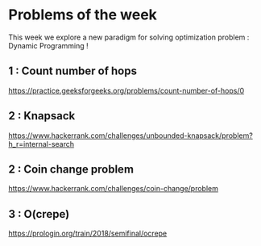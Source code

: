 Problems of the week
===

This week we explore a new paradigm for solving optimization problem : Dynamic Programming !


## 1 : Count number of hops
https://practice.geeksforgeeks.org/problems/count-number-of-hops/0

## 2 : Knapsack
https://www.hackerrank.com/challenges/unbounded-knapsack/problem?h_r=internal-search

## 2 : Coin change problem
https://www.hackerrank.com/challenges/coin-change/problem

## 3 : O(crepe)
https://prologin.org/train/2018/semifinal/ocrepe
